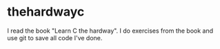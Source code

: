 # thehardwayc
I read the book "Learn C the hardway". I do exercises from the book and use git to save all code I've done.
